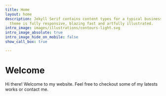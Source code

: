 ```yaml
---
title: Home
layout: home
description: Jekyll Serif contains content types for a typical business website. The
  theme is fully responsive, blazing fast and artfully illustrated.
intro_image: images/illustrations/contours-light.svg
intro_image_absolute: true
intro_image_hide_on_mobile: false
show_call_box: true

---
```

# Welcome

Hi there! Welcome to my website.
Feel free to checkout some of my latests works or contact me.
